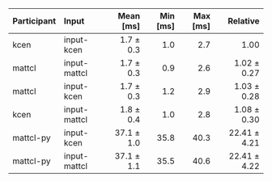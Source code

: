 | Participant | Input | Mean [ms] | Min [ms] | Max [ms] | Relative |
|:---|:---|---:|---:|---:|---:|
| kcen | input-kcen | 1.7 ± 0.3 | 1.0 | 2.7 | 1.00 |
| mattcl | input-mattcl | 1.7 ± 0.3 | 0.9 | 2.6 | 1.02 ± 0.27 |
| mattcl | input-kcen | 1.7 ± 0.3 | 1.2 | 2.9 | 1.03 ± 0.28 |
| kcen | input-mattcl | 1.8 ± 0.4 | 1.0 | 2.8 | 1.08 ± 0.30 |
| mattcl-py | input-kcen | 37.1 ± 1.0 | 35.8 | 40.3 | 22.41 ± 4.21 |
| mattcl-py | input-mattcl | 37.1 ± 1.1 | 35.5 | 40.6 | 22.41 ± 4.22 |
